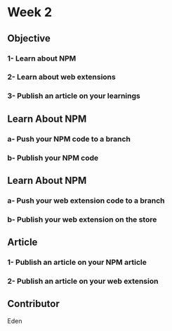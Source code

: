
# Week 2

##  Objective
### 1- Learn about NPM
### 2- Learn about web extensions
### 3- Publish an article on your learnings



## Learn About NPM
### a- Push your NPM code to a branch 
### b- Publish your NPM code 



## Learn About NPM
### a- Push your web extension code to a branch 
### b- Publish your web extension on the store


## Article
### 1- Publish an article on your NPM article
### 2- Publish an article on your web extension

## Contributor
Eden
